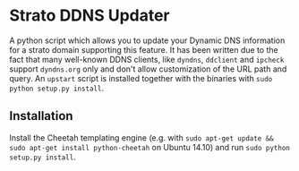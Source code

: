 # Strato DDNS Updater
A python script which allows you to update your Dynamic DNS information for a strato domain supporting this feature. It has been written due to the fact that many well-known DDNS clients, like `dyndns`, `ddclient` and `ipcheck` support `dyndns.org` only and don't allow customization of the URL path and query. An `upstart` script is installed together with the binaries with `sudo python setup.py install`.

## Installation
Install the Cheetah templating engine (e.g. with `sudo apt-get update && sudo apt-get install python-cheetah` on Ubuntu 14.10) and run `sudo python setup.py install`.
